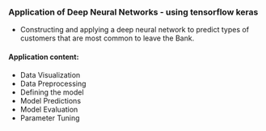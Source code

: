 ### Application of Deep Neural Networks - using tensorflow keras 

- Constructing and applying a deep neural network to predict types of customers that are most common to leave the Bank.

#### Application content:
- Data Visualization 
- Data Preprocessing
- Defining the model 
- Model Predictions 
- Model Evaluation 
- Parameter  Tuning 

